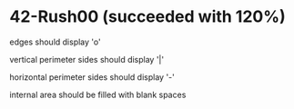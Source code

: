 # 42-Rush00 (succeeded with 120%)

edges should display 'o'

vertical perimeter sides should display '|'

horizontal perimeter sides should display '-'

internal area should be filled with blank spaces

